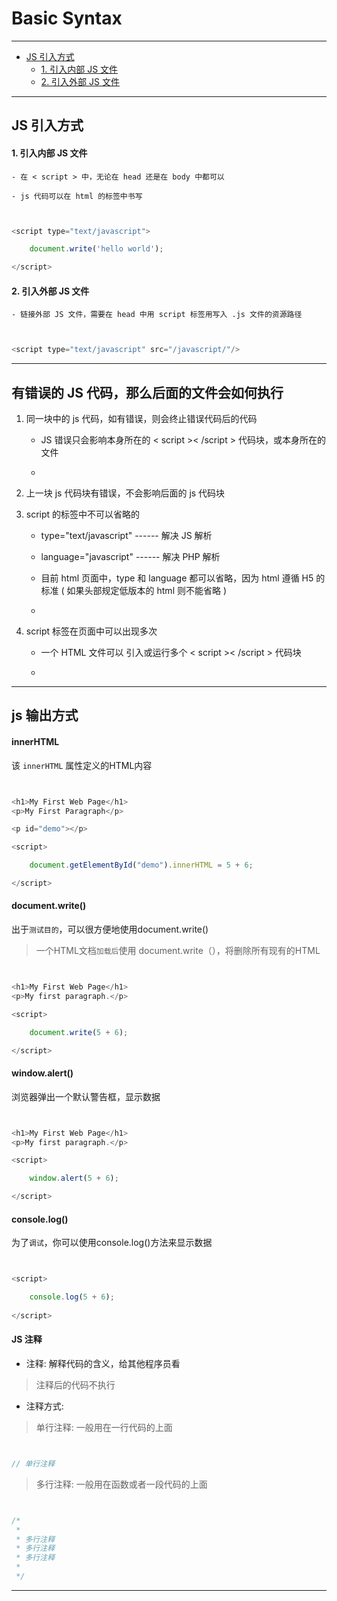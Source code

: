 # Basic Syntax


***

<!--Directory-->
<!--eg: ## First Level Heading -->
<!--eg: [First Level Heading](#first-level-heading)--->

- [JS 引入方式](#JS-引入方式)
    - [1. 引入内部 JS 文件](#1.-引入内部-JS-文件)
    - [2. 引入外部 JS 文件](#2.-引入外部-JS-文件)


***


## JS 引入方式

#### 1. 引入内部 JS 文件

    - 在 < script > 中，无论在 head 还是在 body 中都可以
    
    - js 代码可以在 html 的标签中书写
    
``` javascript


<script type="text/javascript">

    document.write('hello world');

</script>


```

#### 2. 引入外部 JS 文件

    - 链接外部 JS 文件，需要在 head 中用 script 标签用写入 .js 文件的资源路径

``` javascript


<script type="text/javascript" src="/javascript/"/>


```


***


## 有错误的 JS 代码，那么后面的文件会如何执行


1. 同一块中的 js 代码，如有错误，则会终止错误代码后的代码
    
    - JS 错误只会影响本身所在的 < script >< /script > 代码块，或本身所在的文件
    
    - 
    
2. 上一块 js 代码块有错误，不会影响后面的 js 代码块

3. script 的标签中不可以省略的

    - type="text/javascript"  ------ 解决 JS 解析

    - language="javascript" ------ 解决 PHP 解析
    
    - 目前 html 页面中，type 和 language 都可以省略，因为 html 遵循 H5 的标准 ( 如果头部规定低版本的 html 则不能省略 )
    
    - 
    
4. script 标签在页面中可以出现多次

    - 一个 HTML 文件可以 引入或运行多个 < script >< /script > 代码块
    
    - 


***


## js 输出方式

#### innerHTML

该 `innerHTML` 属性定义的HTML内容

``` javascript


<h1>My First Web Page</h1>
<p>My First Paragraph</p>

<p id="demo"></p>

<script>

    document.getElementById("demo").innerHTML = 5 + 6;

</script>


```

#### document.write()

出于`测试目的`，可以很方便地使用document.write()

> 一个HTML文档`加载后`使用 document.write（），将删除所有现有的HTML

``` javascript


<h1>My First Web Page</h1>
<p>My first paragraph.</p>

<script>

    document.write(5 + 6);

</script>


```

#### window.alert()

浏览器弹出一个默认警告框，显示数据

``` javascript


<h1>My First Web Page</h1>
<p>My first paragraph.</p>

<script>

    window.alert(5 + 6);

</script>


```

#### console.log()

为了`调试`，你可以使用console.log()方法来显示数据

``` javascript


<script>

    console.log(5 + 6);
    
</script>


```


#### JS 注释

* 注释: 解释代码的含义，给其他程序员看

> 注释后的代码不执行

* 注释方式:  

> 单行注释: 一般用在一行代码的上面
        
``` javascript


// 单行注释


```

> 多行注释: 一般用在函数或者一段代码的上面

``` javascript


/*
 * 
 * 多行注释
 * 多行注释
 * 多行注释
 *
 */


```

***  


